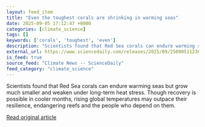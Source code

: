 ```yaml
---
layout: feed_item
title: "Even the toughest corals are shrinking in warming seas"
date: 2025-09-05 17:12:47 +0000
categories: [climate_science]
tags: []
keywords: ['corals', 'toughest', 'even']
description: "Scientists found that Red Sea corals can endure warming seas but grow much smaller and weaken under long-term heat stress"
external_url: https://www.sciencedaily.com/releases/2025/09/250905112308.htm
is_feed: true
source_feed: "Climate News -- ScienceDaily"
feed_category: "climate_science"
---
```


Scientists found that Red Sea corals can endure warming seas but grow much smaller and weaken under long-term heat stress. Though recovery is possible in cooler months, rising global temperatures may outpace their resilience, endangering reefs and the people who depend on them.

[Read original article](https://www.sciencedaily.com/releases/2025/09/250905112308.htm)

